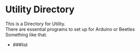 # Utility Directory

This is a Directory for Utility.  
There are essential programs to set up for Arduino or Beetles  
Something like that.

* ###list


